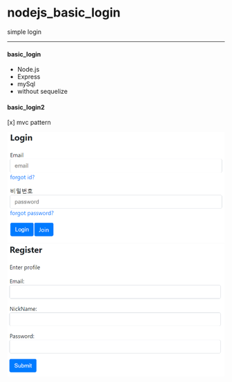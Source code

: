 # nodejs_basic_login

simple login

---

#### basic_login

- Node.js
- Express
- mySql
- without sequelize

#### basic_login2

[x] mvc pattern

![login](./img/Login.PNG)
![login](./img/register.PNG)
